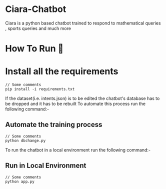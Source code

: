 
# Ciara-Chatbot

Ciara is a python based chatbot trained to respond to mathematical queries , sports queries and much more




# How To Run 🏃‍

# Install all the requirements
    // Some comments
    pip install -i requirements.txt


If the dataset(i.e. intents.json) is to be edited the chatbot's database has to be dropped and it has to be rebuilt
To automate this process run the following command:-
## Automate the training process
    // Some comments
    python dbchange.py

To run the chatbot in a local environment run the following command:-
## Run in Local Environment
    // Some comments
    python app.py

